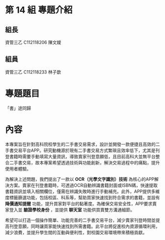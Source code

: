 # 第 14 組 專題介紹

## 組長
資管三乙 C112118206 陳文嬡
## 組員
資管三乙 C112118233 林子歆

# 專題題目
「書」途同歸

# 內容
本專案旨在針對高科院校學生的二手書交易需求，設計並開發一款便捷且高效的二手書交易平台APP。研究動機源於現有二手書交易方式繁瑣且效率低下，尤其是刊登書籍時需要手動填寫大量資訊，導致賣家刊登意願低，且目前高科大並無平台整合二手書交易，故本專案希望透過技術與功能創新，解決交易過程中的痛點，提升使用者體驗。

為解決上述問題，我們提出了一款以 **OCR（光學文字識別）技術** 為核心的APP解決方案。賣家在刊登書籍時，可透過OCR自動辨識書籍封面或ISBN碼，快速提取書籍資訊並填入相關欄位，僅需在辨識失敗時進行手動補充。此外，APP提供多維度標籤篩選功能，包括校區、科系等，幫助買家快速找到符合需求的書籍，並設有 **降價通知提醒** 功能，提升買家對平台的黏著度。為確保交易安全性，APP要求賣家登入並 **驗證學校身份** ，並提供 **聊天室** 功能供買賣雙方溝通細節。

希望可以打造一個操作簡單、功能完善的二手書交易平台，減少賣家刊登時間並提高刊登意願，同時讓買家能快速找到所需書籍。此平台將促進校內資源循環利用，減少浪費，並提升學生間的互動與便利性，對校園交易環境帶來積極貢獻。
